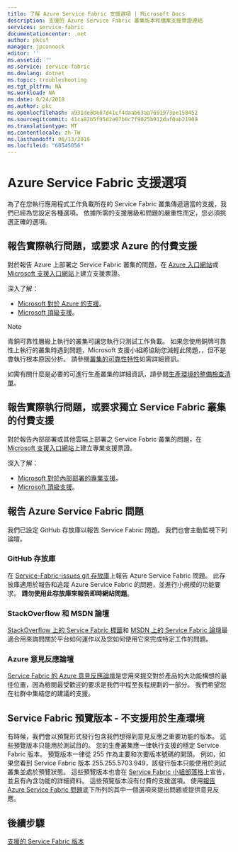 ```yaml
---
title: 了解 Azure Service Fabric 支援選項 | Microsoft Docs
description: 支援的 Azure Service Fabric 叢集版本和檔案支援票證連結
services: service-fabric
documentationcenter: .net
author: pkcsf
manager: jpconnock
editor: ''
ms.assetid: ''
ms.service: service-fabric
ms.devlang: dotnet
ms.topic: troubleshooting
ms.tgt_pltfrm: NA
ms.workload: NA
ms.date: 8/24/2018
ms.author: pkc
ms.openlocfilehash: a931de8be07d41cf4daab63aa7691973ee158452
ms.sourcegitcommit: 41ca82b5f95d2e07b0c7f9025b912daf0ab21909
ms.translationtype: MT
ms.contentlocale: zh-TW
ms.lasthandoff: 06/13/2019
ms.locfileid: "60545056"
---
```

# <a name="azure-service-fabric-support-options"></a>Azure Service Fabric 支援選項

為了在您執行應用程式工作負載所在的 Service Fabric 叢集傳遞適當的支援，我們已經為您設定各種選項。 依據所需的支援層級和問題的嚴重性而定，您必須挑選正確的選項。 

## <a name="report-production-issues-or-request-paid-support-for-azure"></a>報告實際執行問題，或要求 Azure 的付費支援

對於報告 Azure 上部署之 Service Fabric 叢集的問題，在 [Azure 入口網站](https://ms.portal.azure.com/#blade/Microsoft_Azure_Support/HelpAndSupportBlade/overview)或 [Microsoft 支援入口網站](https://support.microsoft.com/oas/default.aspx?prid=16146)上建立支援票證。

深入了解：
 
- [Microsoft 對於 Azure 的支援](https://azure.microsoft.com/support/plans/?b=16.44)。
- [Microsoft 頂級支援](https://support.microsoft.com/en-us/premier)。

> [!Note]
> 青銅可靠性層級上執行的叢集可讓您執行只測試工作負載。 如果您使用銅牌可靠性上執行的叢集時遇到問題，Microsoft 支援小組將協助您減輕此問題，，但不是會執行根本原因分析。 請參閱[叢集的可靠性特性](https://docs.microsoft.com/azure/service-fabric/service-fabric-cluster-capacity#the-reliability-characteristics-of-the-cluster)如需詳細資訊。
>
> 如需有關什麼是必要的可進行生產叢集的詳細資訊，請參閱[生產環境的整備檢查清單](https://docs.microsoft.com/azure/service-fabric/service-fabric-production-readiness-checklist)。

<a id="getlivesitesupportonprem"></a>

## <a name="report-production-issues-or-request-paid-support-for-standalone-service-fabric-clusters"></a>報告實際執行問題，或要求獨立 Service Fabric 叢集的付費支援

對於報告內部部署或其他雲端上部署之 Service Fabric 叢集的問題，在 [Microsoft 支援入口網站](https://support.microsoft.com/oas/default.aspx?prid=16146)上建立專業支援票證。

深入了解：

- [Microsoft 對於內部部署的專業支援](https://support.microsoft.com/en-us/gp/offerprophone?wa=wsignin1.0)。
- [Microsoft 頂級支援](https://support.microsoft.com/en-us/premier)。

## <a name="report-azure-service-fabric-issues"></a>報告 Azure Service Fabric 問題

我們已設定 GitHub 存放庫以報告 Service Fabric 問題。  我們也會主動監視下列論壇。

### <a name="github-repo"></a>GitHub 存放庫 

在 [Service-Fabric-issues git 存放庫](https://github.com/Azure/service-fabric-issues)上報告 Azure Service Fabric 問題。 此存放庫適用於報告和追蹤 Azure Service Fabric 的問題，並進行小規模的功能要求。 **請勿使用此存放庫來報告即時網站問題**。

### <a name="stackoverflow-and-msdn-forums"></a>StackOverflow 和 MSDN 論壇

[StackOverflow 上的 Service Fabric 標籤][stackoverflow]和 [MSDN 上的 Service Fabric 論壇][msdn-forum]最適合用來詢問關於平台如何運作以及您如何使用它來完成特定工作的問題。

### <a name="azure-feedback-forum"></a>Azure 意見反應論壇

[Service Fabric 的 Azure 意見反應論壇][uservoice-forum]是您用來提交對於產品的大功能構想的最佳位置，因為檢閱最受歡迎的要求是我們中程至長程規劃的一部分。 我們希望您在社群中集結您的建議的支援。

## <a name="service-fabric-preview-versions---unsupported-for-production-use"></a>Service Fabric 預覽版本 - 不支援用於生產環境

有時候，我們會以預覽形式發行包含我們想得到意見反應之重要功能的版本。 這些預覽版本只能用於測試目的。 您的生產叢集應一律執行支援的穩定 Service Fabric 版本。 預覽版本一律從 255 作為主要和次要版本號碼的開頭。 例如，如果您看到 Service Fabric 版本 255.255.5703.949，該發行版本只能使用於測試叢集並處於預覽狀態。 這些預覽版本也會在 [Service Fabric 小組部落格](https://blogs.msdn.microsoft.com/azureservicefabric)上宣告，並且有內含功能的詳細資料。
這些預覽版本沒有付費的支援選項。 使用[報告 Azure Service Fabric 問題](https://docs.microsoft.com/azure/service-fabric/service-fabric-support#report-azure-service-fabric-issues)底下所列的其中一個選項來提出問題或提供意見反應。

## <a name="next-steps"></a>後續步驟

[支援的 Service Fabric 版本](service-fabric-versions.md)

<!--references-->
[msdn-forum]: https://social.msdn.microsoft.com/Forums/en-US/home?forum=AzureServiceFabric
[stackoverflow]: https://stackoverflow.com/questions/tagged/azure-service-fabric
[uservoice-forum]: https://feedback.azure.com/forums/293901-service-fabric
[acom-docs]: https://aka.ms/servicefabricdocs
[sample-repos]: https://aka.ms/servicefabricsamples